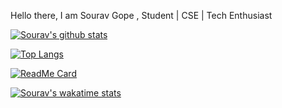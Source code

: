 Hello there, I am Sourav Gope , Student | CSE | Tech Enthusiast

[![Sourav's github stats](https://github-readme-stats.vercel.app/api?username=theglitchh&count_private=true&show_icons=true&theme=dracula)](https://github.com/anuraghazra/github-readme-stats)

[![Top Langs](https://github-readme-stats.vercel.app/api/top-langs/?username=theglitchh&langs_count=8&layout=compact&theme=dracula)](https://github.com/anuraghazra/github-readme-stats)

[![ReadMe Card](https://github-readme-stats.vercel.app/api/pin/?username=theglitchh&repo=theglitchh.github.io)](https://github.com/anuraghazra/github-readme-stats)

[![Sourav's wakatime stats](https://github-readme-stats.vercel.app/api/wakatime?username=theglitchh)](https://github.com/anuraghazra/github-readme-stats)
